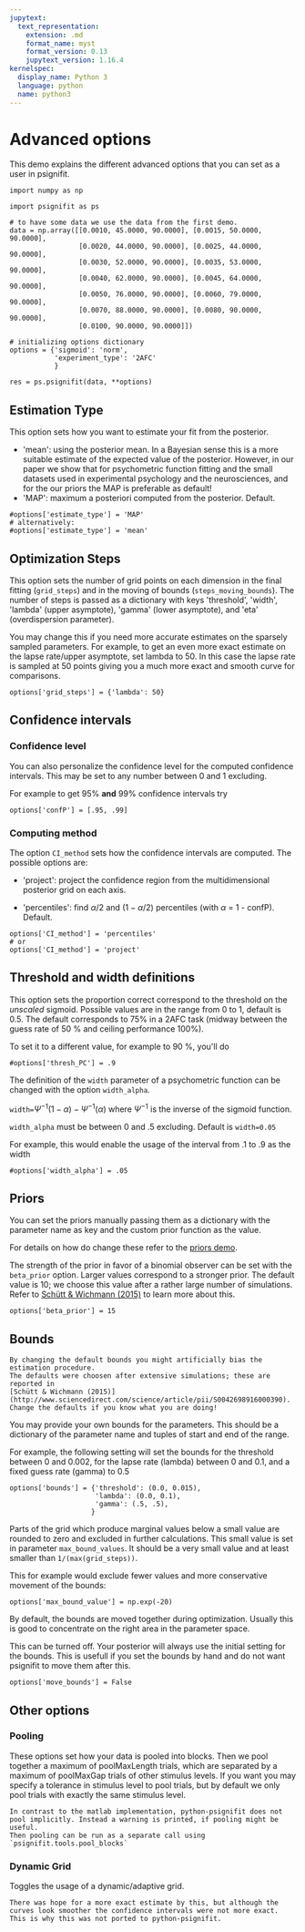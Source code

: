 ```yaml
---
jupytext:
  text_representation:
    extension: .md
    format_name: myst
    format_version: 0.13
    jupytext_version: 1.16.4
kernelspec:
  display_name: Python 3
  language: python
  name: python3
---
```


# Advanced options

This demo explains the different advanced options that you can set as a user in psignifit.

```{code-cell} ipython3
import numpy as np

import psignifit as ps

# to have some data we use the data from the first demo.
data = np.array([[0.0010, 45.0000, 90.0000], [0.0015, 50.0000, 90.0000],
                 [0.0020, 44.0000, 90.0000], [0.0025, 44.0000, 90.0000],
                 [0.0030, 52.0000, 90.0000], [0.0035, 53.0000, 90.0000],
                 [0.0040, 62.0000, 90.0000], [0.0045, 64.0000, 90.0000],
                 [0.0050, 76.0000, 90.0000], [0.0060, 79.0000, 90.0000],
                 [0.0070, 88.0000, 90.0000], [0.0080, 90.0000, 90.0000],
                 [0.0100, 90.0000, 90.0000]])

# initializing options dictionary
options = {'sigmoid': 'norm',
           'experiment_type': '2AFC'
           }

res = ps.psignifit(data, **options)
```


## Estimation Type

This option sets how you want to estimate your fit from the posterior. 

- 'mean': using the posterior mean. In a Bayesian sense this is a more suitable estimate of the expected value of the posterior. However, in our paper we show that for psychometric function fitting and the small datasets used in experimental psychology and the neurosciences, and for the our priors the MAP is preferable as default!
- 'MAP': maximum a posteriori computed from the posterior. Default.

```{code-cell} ipython3
#options['estimate_type'] = 'MAP'
# alternatively:
#options['estimate_type'] = 'mean'
```


## Optimization Steps
This option sets the number of grid points on each dimension in the final
fitting (`grid_steps`) and in the moving of bounds (`steps_moving_bounds`).
The number of steps is passed as a dictionary with keys 'threshold', 'width', 'lambda' (upper asymptote),
'gamma' (lower asymptote), and 'eta' (overdispersion parameter).

You may change this if you need more accurate estimates on the sparsely
sampled parameters. For example, to get an even more exact estimate on the
lapse rate/upper asymptote, set lambda to 50.
In this case the lapse rate is sampled at 50 points giving you a much more exact
and smooth curve for comparisons.

```{code-cell} ipython3
options['grid_steps'] = {'lambda': 50}
```


## Confidence intervals

### Confidence level
You can also personalize the confidence level for the computed confidence intervals.
This may be set to any number between 0 and 1 excluding.

For example to get 95% **and** 99% confidence intervals try

```{code-cell} ipython3
options['confP'] = [.95, .99]
```

### Computing method

The option `CI_method` sets how the confidence intervals are computed. The possible options are:

- 'project': project the confidence region from the multidimensional posterior grid on each axis.

- 'percentiles': find $\alpha/2$ and $(1-\alpha/2)$ percentiles (with $\alpha$ = 1 - confP). Default.

```{code-cell} ipython3
options['CI_method'] = 'percentiles'
# or
options['CI_method'] = 'project'
```

## Threshold and width definitions 
This option sets the proportion correct correspond to the threshold on the *unscaled* sigmoid. 
Possible values are in the range from 0 to 1, default is 0.5. The default corresponds to 75\% in a 2AFC task (midway between the guess rate of 50 % and ceiling performance 100%).

To set it to a different value, for example to 90 %, you'll do 

```{code-cell} ipython3
#options['thresh_PC'] = .9
```

The definition of the `width` parameter of a psychometric function can be changed with the option `width_alpha`.

`width=`$\Psi^{-1}(1-\alpha) - \Psi^{-1}(\alpha)$ where $\Psi^{-1}$ is the inverse of the sigmoid function.

`width_alpha` must be between 0 and .5 excluding. Default is `width=0.05`

For example, this would enable the usage of the interval from .1 to .9 as the width

```{code-cell} ipython3
#options['width_alpha'] = .05
```

## Priors

You can set the priors manually passing them as a dictionary with the parameter name as key and the custom prior function
as the value.  

For details on how do change these refer to the [priors demo](examples/priors).


The strength of the prior in favor of a binomial observer can be set with
the `beta_prior` option. Larger values correspond to a stronger prior. 
The default value is 10; we choose this value after
a rather large number of simulations. Refer to 
[Schütt & Wichmann (2015)](http://www.sciencedirect.com/science/article/pii/S0042698916000390) 
to learn more about this.

```{code-cell} ipython3
options['beta_prior'] = 15
```


## Bounds

```{warning}
By changing the default bounds you might artificially bias the estimation procedure. 
The defaults were choosen after extensive simulations; these are reported in 
[Schütt & Wichmann (2015)](http://www.sciencedirect.com/science/article/pii/S0042698916000390). 
Change the defaults if you know what you are doing!
```

You may provide your own bounds for the parameters.
This should be a dictionary of the parameter name and tuples of
start and end of the range.

For example, the following setting will set the bounds for the threshold between 0 and 0.002,
for the lapse rate (lambda) between 0 and 0.1, and a fixed guess rate (gamma) to 0.5

```{code-cell} ipython3
options['bounds'] = {'threshold': (0.0, 0.015),
                     'lambda': (0.0, 0.1),
                     'gamma': (.5, .5),
                    }
```


Parts of the grid which produce marginal values below a small value are rounded to zero 
and excluded in further calculations. This small value is set in parameter `max_bound_values`.
It should be a very small value and at least smaller than `1/(max(grid_steps))`.

This for example would exclude fewer values and more conservative
movement of the bounds:

```{code-cell} ipython3
options['max_bound_value'] = np.exp(-20)
```

By default, the bounds are moved together during optimization.
Usually this is good to concentrate on the right area
in the parameter space.

This can be turned off.
Your posterior will always use the initial setting for the bounds.
This is usefull if you set the bounds by hand and do not want
psignifit to move them after this.

```{code-cell} ipython3
options['move_bounds'] = False
```


## Other options
### Pooling

These options set how your data is pooled into blocks.
Then we pool together a maximum of poolMaxLength trials,
which are separated by a maximum of poolMaxGap trials of other stimulus levels.
If you want you may specify a tolerance in stimulus level to pool trials,
but by default we only pool trials with exactly the same stimulus level.

```{note}
In contrast to the matlab implementation, python-psignifit does not pool implicitly. Instead a warning is printed, if pooling might be useful.
Then pooling can be run as a separate call using `psignifit.tools.pool_blocks`
```

### Dynamic Grid
Toggles the usage of a dynamic/adaptive grid.

```{note}
There was hope for a more exact estimate by this, but although the curves look smoother the confidence intervals were not more exact. 
This is why this was not ported to python-psignifit.
```


